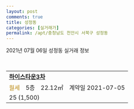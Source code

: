 ```yaml
---
layout: post
comments: true
title: 성정동
categories: [실거래가]
permalink: /apt/충청남도 천안시 서북구 성정동
---
```


2021년 07월 06일 성정동 실거래 정보

<script type="text/javascript">
  google.charts.load('current', {'packages':['corechart']});
  google.charts.setOnLoadCallback(drawChart);

  function drawChart() {
    var data = google.visualization.arrayToDataTable([['거래일', '매매', '전월세', '전매'], ['20-07', 46, 79, 0], ['20-08', 35, 97, 0], ['20-09', 82, 79, 0], ['20-10', 109, 106, 0], ['20-11', 113, 92, 0], ['20-12', 64, 119, 0], ['21-01', 61, 123, 0], ['21-02', 45, 76, 0], ['21-03', 37, 86, 0], ['21-04', 53, 72, 0], ['21-05', 41, 74, 0], ['21-06', 23, 62, 0], ['21-07', 0, 1, 0]]);

    var options = {
      title: '최근 유형별 거래량 추이',
      legend: { position: 'bottom' }
    };

    var chart = new google.visualization.LineChart(document.getElementById('columnchart_material'));
    chart.draw(data, (options));
  }
</script>

<div id="columnchart_material" style="width: 95%; margin-left: -35px; display: block"></div>
<br>
<table>
  <tr>
    <td colspan="4" style="font-weight: bold;"><a href="https://search.naver.com/search.naver?query=성정동 하이스타운3차">하이스타운3차</a></td>
  </tr>
    
  <tr>
    <td><a style="color: darkgoldenrod">월세</a></td>
    <td>5층</td>
    <td>22.12㎡</td>
    <td>계약일 2021-07-05</td>
  </tr>
  <tr>
    <td colspan="4">25 (1,500)</td>
  </tr>
    
</table>
    